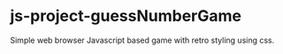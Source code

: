 # js-project-guessNumberGame
Simple web browser Javascript based game with retro styling using css.

